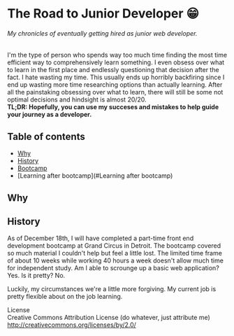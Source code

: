 # The Road to Junior Developer :grin:
###### My chronicles of eventually getting hired as junior web developer.

I'm the type of person who spends way too much time finding the most time efficient way to comprehensively learn something. I even obsess over what to learn in the first place and endlessly questioning that decision after the fact. I hate wasting my time. This usually ends up horribly backfiring since I end up wasting more time researching options than actually learning. After all the painstaking obsessing over what to learn, there will still be some not optimal decisions and hindsight is almost 20/20.  
__TL;DR: Hopefully, you can use my succeses and mistakes to help guide your journey as a developer.__

## Table of contents

- [Why](#why)
- [History](#history)
- [Bootcamp](#bootcamp)
- [Learning after bootcamp](#Learning after bootcamp)

## Why



## History

As of December 18th, I will have completed a part-time front end development bootcamp at Grand Circus in Detroit. The bootcamp covered so much material I couldn't help but feel a little lost. The limited time frame of about 10 weeks while working 40 hours a week doesn't allow much time for independent study. Am I able to scrounge up a basic web application? Yes. Is it pretty? No.

Luckily, my circumstances we're a little more forgiving. My current job is pretty flexible about on the job learning.






License  
Creative Commons Attribution License (do whatever, just attribute me) http://creativecommons.org/licenses/by/2.0/

